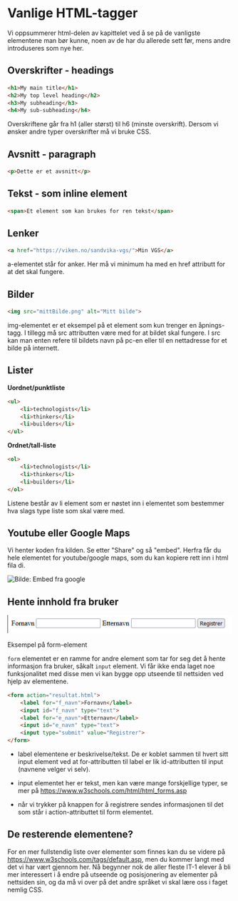 # Vanlige HTML-tagger

Vi oppsummerer html-delen av kapittelet ved å se på de vanligste elementene man bør kunne, noen av de har du allerede sett før, mens andre introduseres som nye her.

## Overskrifter - headings

```HTML
<h1>My main title</h1>
<h2>My top level heading</h2>
<h3>My subheading</h3>
<h4>My sub-subheading</h4>
```
Overskriftene går fra h1 (aller størst) til h6 (minste overskrift). Dersom vi ønsker andre typer overskrifter må vi bruke CSS.

## Avsnitt - paragraph

```HTML
<p>Dette er et avsnitt</p>
```

## Tekst - som inline element

```HTML
<span>Et element som kan brukes for ren tekst</span>
```

## Lenker

```HTML
<a href="https://viken.no/sandvika-vgs/">Min VGS</a>
```

a-elementet står for anker. Her må vi minimum ha med en href attributt for at det skal fungere.

## Bilder

```HTML
<img src="mittBilde.png" alt="Mitt bilde">
```

img-elementet er et eksempel på et element som kun trenger en åpnings-tagg. I tillegg må src attributten være med for at bildet skal fungere. I src kan man enten refere til bildets navn på pc-en eller til en nettadresse for et bilde på internett.

## Lister

**Uordnet/punktliste**

```HTML
<ul>
    <li>technologists</li>
    <li>thinkers</li>
    <li>builders</li>
</ul>
```

**Ordnet/tall-liste**

```HTML
<ol>
    <li>technologists</li>
    <li>thinkers</li>
    <li>builders</li>
</ol>
```

Listene består av li element som er nøstet inn i elementet som bestemmer hva slags type liste som skal være med. 


## Youtube eller Google Maps

Vi henter koden fra kilden. Se etter "Share" og så "embed". Herfra får du hele elementet for youtube/google maps, som du kan kopiere rett inn i html fila di.

![Bilde: Embed fra google](/embed.png)

## Hente innhold fra bruker

![Bilde - Utseende til form](form.png)

Eksempel på form-element

`form` elementet er en ramme for andre element som tar for seg det å hente informasjon fra bruker, såkalt `input` element. Vi får ikke enda laget noe funksjonalitet med disse men vi kan bygge opp utseende til nettsiden ved hjelp av elementene.

```HTML
<form action="resultat.html">
    <label for="f_navn">Fornavn</label>
    <input id="f_navn" type="text">
    <label for="e_navn">Etternavn</label>
    <input id="e_navn" type="text">
    <input type="submit" value="Registrer">
</form>
```

* label elementene er beskrivelse/tekst. De er koblet sammen til hvert sitt input element ved at for-attributten til label er lik id-attributten til input (navnene velger vi selv).

* input elementet her er tekst, men kan være mange forskjellige typer, se mer på https://www.w3schools.com/html/html_forms.asp

* når vi trykker på knappen for å registrere sendes informasjonen til det som står i action-attributtet til form elementet.

## De resterende elementene?

For en mer fullstendig liste over elementer som finnes kan du se videre på https://www.w3schools.com/tags/default.asp, men du kommer langt med det vi har vært gjennom her. Nå begynner nok de aller fleste IT-1 elever å bli mer interessert i å endre på utseende og posisjonering av elementer på nettsiden sin, og da må vi over på det andre språket vi skal lære oss i faget nemlig CSS.